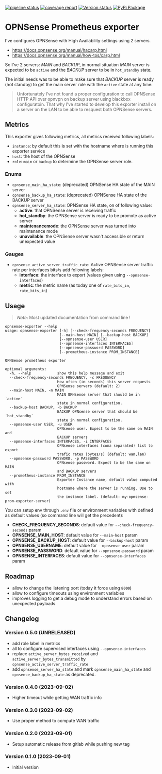 [![pipeline status](https://gitlab.com/micro-entreprise/opnsense-prom-exporter/badges/main/pipeline.svg)](https://gitlab.com/micro-entreprise/opnsense-prom-exporter/)
[![coverage report](https://gitlab.com/micro-entreprise/opnsense-prom-exporter/badges/main/coverage.svg)](https://gitlab.com/micro-entreprise/opnsense-prom-exporter/)
[![Version status](https://img.shields.io/pypi/v/opnsense-prom-exporter.svg)](https://pypi.python.org/pypi/opnsense-prom-exporter/)
[![PyPi Package](https://img.shields.io/pypi/dm/opnsense-prom-exporter?label=pypi%20downloads)](https://pypi.org/project/opnsense-prom-exporter)

# OPNSense Prometheus exporter

I've configures OPNSense with High Availability settings using 2 servers.

- https://docs.opnsense.org/manual/hacarp.html
- https://docs.opnsense.org/manual/how-tos/carp.html

So I've 2 servers: _MAIN_ and _BACKUP_, in normal situation _MAIN_ server
is expected to be `active` and the _BACKUP_ server to be in `hot_standby` state.

The initial needs was to be able to make sure that _BACKUP_ server is ready (hot standby)
to get the main server role with the `active` state at any time.

> Unfortunately I've not found a proper configuration to call OPNSense HTTP API over
> opnvpn on backup server using blackbox configuratoin. That why I've started to develop
> this exporter install on a server on the LAN to be able to resquest both OPNSense servers.

## Metrics

This exporter gives following metrics, all metrics received following labels:

- `instance`: by default this is set with the hostname where is running this exporter service
- `host`: the host of the OPNSense
- `role`: `main` or `backup` to determine the OPNSense server role.

### Enums

- `opnsense_main_ha_state`: (deprecated) OPNSense HA state of the MAIN server
- `opnsense_backup_ha_state`: (deprecated) OPNSense HA state of the BACKUP server
- `opnsense_server_ha_state`: OPNSense HA state, on of following value:
  - **active**: that OPNSense server is receiving traffic
  - **hot_standby**: the OPNSense server is ready to be promote as active server
  - **maintenancemode**: the OPNSense server was turned into maintenance mode
  - **unavailable**: the OPNSense server wasn't accessible or return unexpected value

### Gauges

- `opnsense_active_server_traffic_rate`: Active OPNSense server traffic rate per interfaces bits/s
  add following labels:
  - **interface**: the interface to export (values given using `--opnsense-interfaces`)
  - **metric**: the metric name (as today one of `rate_bits_in`, `rate_bits_in`)

## Usage

> _Note_: Most updated documentation from command line !

```
opnsense-exporter --help
usage: opnsense-exporter [-h] [--check-frequency-seconds FREQUENCY]
                         [--main-host MAIN] [--backup-host BACKUP]
                         [--opnsense-user USER]
                         [--opnsense-interfaces INTERFACES]
                         [--opnsense-password PASSWORD]
                         [--prometheus-instance PROM_INSTANCE]

OPNSense prometheus exporter

optional arguments:
  -h, --help            show this help message and exit
  --check-frequency-seconds FREQUENCY, -c FREQUENCY
                        How often (in seconds) this server requests
                        OPNSense servers (default: 2)
  --main-host MAIN, -m MAIN
                        MAIN OPNsense server that should be in `active`
                        state in normal configuration.
  --backup-host BACKUP, -b BACKUP
                        BACKUP OPNsense server that should be `hot_standby`
                        state in normal configuration.
  --opnsense-user USER, -u USER
                        OPNsense user. Expect to be the same on MAIN and
                        BACKUP servers
  --opnsense-interfaces INTERFACES, -i INTERFACES
                        OPNsense interfaces (coma separated) list to export
                        trafic rates (bytes/s) (default: wan,lan)
  --opnsense-password PASSWORD, -p PASSWORD
                        OPNsense password. Expect to be the same on MAIN
                        and BACKUP servers
  --prometheus-instance PROM_INSTANCE
                        Exporter Instance name, default value computed with
                        hostname where the server is running. Use to set
                        the instance label. (default: my-opnsense-prom-exporter-server)
```

You can setup env through `.env` file or environment variables with defined as default values
(so command line will get the precedent):

- **CHECK_FREQUENCY_SECONDS**: default value for `--check-frequency-seconds` param
- **OPNSENSE_MAIN_HOST**: default value for `--main-host` param
- **OPNSENSE_BACKUP_HOST**: default value for `--backup-host` param
- **OPNSENSE_USERNAME**: default value for `--opnsense-user` param
- **OPNSENSE_PASSWORD**: default value for `--opnsense-password` param
- **OPNSENSE_INTERFACES**: default value for `--opnsense-interfaces` param

## Roadmap

- allow to change the listening port (today it force using `8000`)
- allow to configure timeouts using environment variables
- improves logging to get a debug mode to understand errors based on unexpected payloads

## Changelog

### Version 0.5.0 (UNRELEASED)

- add role label in metrics
- all to configure supervised interfaces using `--opnsense-interfaces`
- replace `active_server_bytes_received` and
  `active_server_bytes_transmitted` by
  `opnsense_active_server_traffic_rate`
- add `opnsense_server_ha_state` and mark `opnsense_main_ha_state`
  and `opnsense_backup_ha_state` as deprecated.

### Version 0.4.0 (2023-09-02)

- Higher timeout while getting WAN traffic info

### Version 0.3.0 (2023-09-02)

- Use proper method to compute WAN traffic

### Version 0.2.0 (2023-09-01)

- Setup automatic release from gitlab while pushing new tag

### Version 0.1.0 (2023-09-01)

- Initial version
